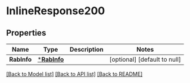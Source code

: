 # InlineResponse200

## Properties
Name | Type | Description | Notes
------------ | ------------- | ------------- | -------------
**RabInfo** | [***RabInfo**](RabInfo.md) |  | [optional] [default to null]

[[Back to Model list]](../README.md#documentation-for-models) [[Back to API list]](../README.md#documentation-for-api-endpoints) [[Back to README]](../README.md)


